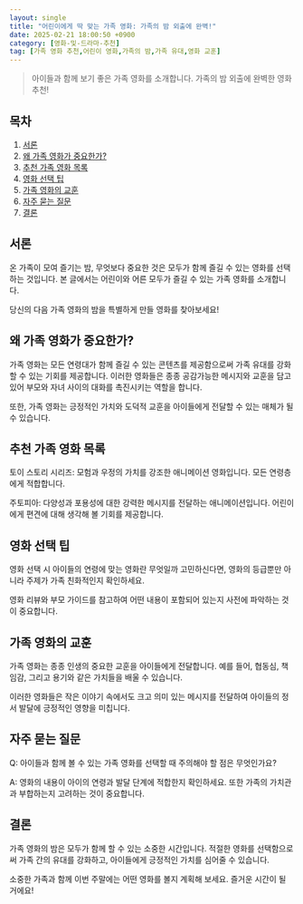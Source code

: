 ```yaml
---
layout: single
title: "어린이에게 딱 맞는 가족 영화: 가족의 밤 외출에 완벽!"
date: 2025-02-21 18:00:50 +0900
category: [영화-및-드라마-추천]
tag: [가족 영화 추천,어린이 영화,가족의 밤,가족 유대,영화 교훈]
---
```

  
> 아이들과 함께 보기 좋은 가족 영화를 소개합니다. 가족의 밤 외출에 완벽한 영화 추천!

## 목차
1. [서론](#서론)
2. [왜 가족 영화가 중요한가?](#왜-가족-영화가-중요한가)
3. [추천 가족 영화 목록](#추천-가족-영화-목록)
4. [영화 선택 팁](#영화-선택-팁)
5. [가족 영화의 교훈](#가족-영화의-교훈)
6. [자주 묻는 질문](#자주-묻는-질문)
7. [결론](#결론)

## 서론

온 가족이 모여 즐기는 밤, 무엇보다 중요한 것은 모두가 함께 즐길 수 있는 영화를 선택하는 것입니다. 본 글에서는 어린이와 어른 모두가 즐길 수 있는 가족 영화를 소개합니다.


당신의 다음 가족 영화의 밤을 특별하게 만들 영화를 찾아보세요!



## 왜 가족 영화가 중요한가?

가족 영화는 모든 연령대가 함께 즐길 수 있는 콘텐츠를 제공함으로써 가족 유대를 강화할 수 있는 기회를 제공합니다. 이러한 영화들은 종종 공감가능한 메시지와 교훈을 담고 있어 부모와 자녀 사이의 대화를 촉진시키는 역할을 합니다.


또한, 가족 영화는 긍정적인 가치와 도덕적 교훈을 아이들에게 전달할 수 있는 매체가 될 수 있습니다.



## 추천 가족 영화 목록

토이 스토리 시리즈: 모험과 우정의 가치를 강조한 애니메이션 영화입니다. 모든 연령층에게 적합합니다.


주토피아: 다양성과 포용성에 대한 강력한 메시지를 전달하는 애니메이션입니다. 어린이에게 편견에 대해 생각해 볼 기회를 제공합니다.



## 영화 선택 팁

영화 선택 시 아이들의 연령에 맞는 영화란 무엇일까 고민하신다면, 영화의 등급뿐만 아니라 주제가 가족 친화적인지 확인하세요.


영화 리뷰와 부모 가이드를 참고하여 어떤 내용이 포함되어 있는지 사전에 파악하는 것이 중요합니다.



## 가족 영화의 교훈

가족 영화는 종종 인생의 중요한 교훈을 아이들에게 전달합니다. 예를 들어, 협동심, 책임감, 그리고 용기와 같은 가치들을 배울 수 있습니다.


이러한 영화들은 작은 이야기 속에서도 크고 의미 있는 메시지를 전달하여 아이들의 정서 발달에 긍정적인 영향을 미칩니다.



## 자주 묻는 질문

Q: 아이들과 함께 볼 수 있는 가족 영화를 선택할 때 주의해야 할 점은 무엇인가요?


A: 영화의 내용이 아이의 연령과 발달 단계에 적합한지 확인하세요. 또한 가족의 가치관과 부합하는지 고려하는 것이 중요합니다.



## 결론

가족 영화의 밤은 모두가 함께 할 수 있는 소중한 시간입니다. 적절한 영화를 선택함으로써 가족 간의 유대를 강화하고, 아이들에게 긍정적인 가치를 심어줄 수 있습니다.


소중한 가족과 함께 이번 주말에는 어떤 영화를 볼지 계획해 보세요. 즐거운 시간이 될 거에요!

